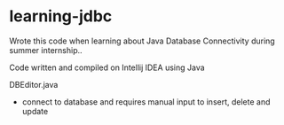 # learning-jdbc
Wrote this code when learning about Java Database Connectivity during summer internship..

Code written and compiled on Intellij IDEA using Java


DBEditor.java
- connect to database and requires manual input to insert, delete and update

